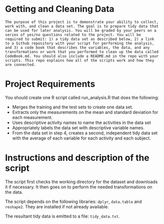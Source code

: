 # Getting and Cleaning Data

```
The purpose of this project is to demonstrate your ability to collect, work with, and clean a data set. The goal is to prepare tidy data that can be used for later analysis. You will be graded by your peers on a series of yes/no questions related to the project. You will be required to submit: 1) a tidy data set as described below, 2) a link to a Github repository with your script for performing the analysis, and 3) a code book that describes the variables, the data, and any transformations or work that you performed to clean up the data called CodeBook.md. You should also include a README.md in the repo with your scripts. This repo explains how all of the scripts work and how they are connected.  
```

# Project Requirements

You should create one R script called run_analysis.R that does the following: 

* Merges the training and the test sets to create one data set.
* Extracts only the measurements on the mean and standard deviation for each measurement. 
* Uses descriptive activity names to name the activities in the data set
* Appropriately labels the data set with descriptive variable names. 
* From the data set in step 4, creates a second, independent tidy data set with the average of each variable for each activity and each subject.

# Instructions and description of the script

The script first checks the working directory for the dataset and downloads it if necessary. It then goes on to perform the needed transformations on the data. 

The script depends on the following libraries: `dplyr`, `data.table` and `reshape2`. They are installed if not already available.

The resultant tidy data is emitted to a file: `tidy_data.txt`.
